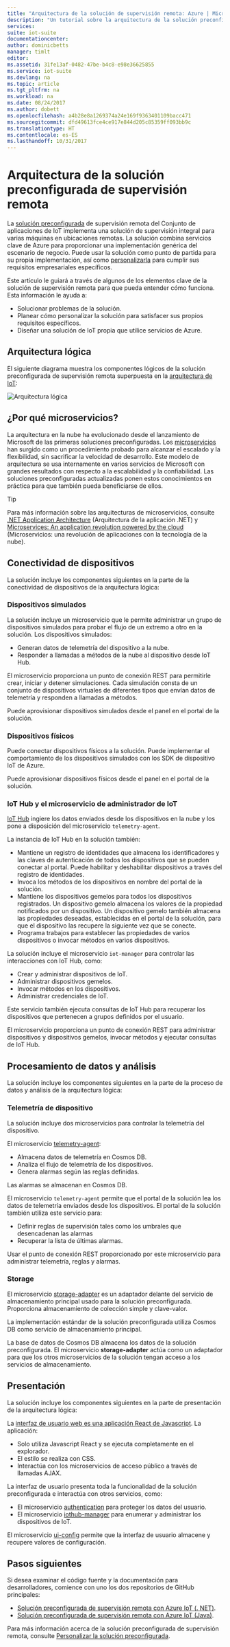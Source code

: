 ```yaml
---
title: "Arquitectura de la solución de supervisión remota: Azure | Microsoft Docs"
description: "Un tutorial sobre la arquitectura de la solución preconfigurada de supervisión remota."
services: 
suite: iot-suite
documentationcenter: 
author: dominicbetts
manager: timlt
editor: 
ms.assetid: 31fe13af-0482-47be-b4c8-e98e36625855
ms.service: iot-suite
ms.devlang: na
ms.topic: article
ms.tgt_pltfrm: na
ms.workload: na
ms.date: 08/24/2017
ms.author: dobett
ms.openlocfilehash: a4b28e8a1269374a24e169f9363401109bacc471
ms.sourcegitcommit: dfd49613fce4ce917e844d205c85359ff093bb9c
ms.translationtype: HT
ms.contentlocale: es-ES
ms.lasthandoff: 10/31/2017
---
```

# <a name="remote-monitoring-preconfigured-solution-architecture"></a>Arquitectura de la solución preconfigurada de supervisión remota

La [solución preconfigurada](iot-suite-what-are-preconfigured-solutions.md) de supervisión remota del Conjunto de aplicaciones de IoT implementa una solución de supervisión integral para varias máquinas en ubicaciones remotas. La solución combina servicios clave de Azure para proporcionar una implementación genérica del escenario de negocio. Puede usar la solución como punto de partida para su propia implementación, así como [personalizarla](iot-suite-remote-monitoring-customize.md) para cumplir sus requisitos empresariales específicos.

Este artículo le guiará a través de algunos de los elementos clave de la solución de supervisión remota para que pueda entender cómo funciona. Esta información le ayuda a:

* Solucionar problemas de la solución.
* Planear cómo personalizar la solución para satisfacer sus propios requisitos específicos.
* Diseñar una solución de IoT propia que utilice servicios de Azure.

## <a name="logical-architecture"></a>Arquitectura lógica

El siguiente diagrama muestra los componentes lógicos de la solución preconfigurada de supervisión remota superpuesta en la [arquitectura de IoT](iot-suite-what-is-azure-iot.md):

![Arquitectura lógica](media/iot-suite-remote-monitoring-sample-walkthrough/remote-monitoring-architecture.png)

## <a name="why-microservices"></a>¿Por qué microservicios?

La arquitectura en la nube ha evolucionado desde el lanzamiento de Microsoft de las primeras soluciones preconfiguradas. Los [microservicios](https://azure.microsoft.com/blog/microservices-an-application-revolution-powered-by-the-cloud/) han surgido como un procedimiento probado para alcanzar el escalado y la flexibilidad, sin sacrificar la velocidad de desarrollo. Este modelo de arquitectura se usa internamente en varios servicios de Microsoft con grandes resultados con respecto a la escalabilidad y la confiabilidad. Las soluciones preconfiguradas actualizadas ponen estos conocimientos en práctica para que también pueda beneficiarse de ellos.

> [!TIP]
> Para más información sobre las arquitecturas de microservicios, consulte [.NET Application Architecture](https://www.microsoft.com/net/learn/architecture) (Arquitectura de la aplicación .NET) y [Microservices: An application revolution powered by the cloud](https://azure.microsoft.com/blog/microservices-an-application-revolution-powered-by-the-cloud/) (Microservicios: una revolución de aplicaciones con la tecnología de la nube).

## <a name="device-connectivity"></a>Conectividad de dispositivos

La solución incluye los componentes siguientes en la parte de la conectividad de dispositivos de la arquitectura lógica:

### <a name="simulated-devices"></a>Dispositivos simulados

La solución incluye un microservicio que le permite administrar un grupo de dispositivos simulados para probar el flujo de un extremo a otro en la solución. Los dispositivos simulados:

* Generan datos de telemetría del dispositivo a la nube.
* Responder a llamadas a métodos de la nube al dispositivo desde IoT Hub.

El microservicio proporciona un punto de conexión REST para permitirle crear, iniciar y detener simulaciones. Cada simulación consta de un conjunto de dispositivos virtuales de diferentes tipos que envían datos de telemetría y responden a llamadas a métodos.

Puede aprovisionar dispositivos simulados desde el panel en el portal de la solución.

### <a name="physical-devices"></a>Dispositivos físicos

Puede conectar dispositivos físicos a la solución. Puede implementar el comportamiento de los dispositivos simulados con los SDK de dispositivo IoT de Azure.

Puede aprovisionar dispositivos físicos desde el panel en el portal de la solución.

### <a name="iot-hub-and-the-iot-manager-microservice"></a>IoT Hub y el microservicio de administrador de IoT

[IoT Hub](../iot-hub/index.md) ingiere los datos enviados desde los dispositivos en la nube y los pone a disposición del microservicio `telemetry-agent`.

La instancia de IoT Hub en la solución también:

* Mantiene un registro de identidades que almacena los identificadores y las claves de autenticación de todos los dispositivos que se pueden conectar al portal. Puede habilitar y deshabilitar dispositivos a través del registro de identidades.
* Invoca los métodos de los dispositivos en nombre del portal de la solución.
* Mantiene los dispositivos gemelos para todos los dispositivos registrados. Un dispositivo gemelo almacena los valores de la propiedad notificados por un dispositivo. Un dispositivo gemelo también almacena las propiedades deseadas, establecidas en el portal de la solución, para que el dispositivo las recupere la siguiente vez que se conecte.
* Programa trabajos para establecer las propiedades de varios dispositivos o invocar métodos en varios dispositivos.

La solución incluye el microservicio `iot-manager` para controlar las interacciones con IoT Hub, como:

* Crear y administrar dispositivos de IoT.
* Administrar dispositivos gemelos.
* Invocar métodos en los dispositivos.
* Administrar credenciales de IoT.

Este servicio también ejecuta consultas de IoT Hub para recuperar los dispositivos que pertenecen a grupos definidos por el usuario.

El microservicio proporciona un punto de conexión REST para administrar dispositivos y dispositivos gemelos, invocar métodos y ejecutar consultas de IoT Hub.

## <a name="data-processing-and-analytics"></a>Procesamiento de datos y análisis

La solución incluye los componentes siguientes en la parte de la proceso de datos y análisis de la arquitectura lógica:

### <a name="device-telemetry"></a>Telemetría de dispositivo

La solución incluye dos microservicios para controlar la telemetría del dispositivo.

El microservicio [telemetry-agent](https://github.com/Azure/telemetry-agent-dotnet):

* Almacena datos de telemetría en Cosmos DB.
* Analiza el flujo de telemetría de los dispositivos.
* Genera alarmas según las reglas definidas.

Las alarmas se almacenan en Cosmos DB.

El microservicio `telemetry-agent` permite que el portal de la solución lea los datos de telemetría enviados desde los dispositivos. El portal de la solución también utiliza este servicio para:

* Definir reglas de supervisión tales como los umbrales que desencadenan las alarmas
* Recuperar la lista de últimas alarmas.

Usar el punto de conexión REST proporcionado por este microservicio para administrar telemetría, reglas y alarmas.

### <a name="storage"></a>Storage

El microservicio [storage-adapter](https://github.com/Azure/pcs-storage-adapter-dotnet) es un adaptador delante del servicio de almacenamiento principal usado para la solución preconfigurada. Proporciona almacenamiento de colección simple y clave-valor.

La implementación estándar de la solución preconfigurada utiliza Cosmos DB como servicio de almacenamiento principal.

La base de datos de Cosmos DB almacena los datos de la solución preconfigurada. El microservicio **storage-adapter** actúa como un adaptador para que los otros microservicios de la solución tengan acceso a los servicios de almacenamiento.

## <a name="presentation"></a>Presentación

La solución incluye los componentes siguientes en la parte de presentación de la arquitectura lógica:

La [interfaz de usuario web es una aplicación React de Javascript](https://github.com/Azure/pcs-remote-monitoring-webui). La aplicación:

* Solo utiliza Javascript React y se ejecuta completamente en el explorador.
* El estilo se realiza con CSS.
* Interactúa con los microservicios de acceso público a través de llamadas AJAX.

La interfaz de usuario presenta toda la funcionalidad de la solución preconfigurada e interactúa con otros servicios, como:

* El microservicio [authentication](https://github.com/Azure/pcs-auth-dotnet) para proteger los datos del usuario.
* El microservicio [iothub-manager](https://github.com/Azure/iothub-manager-dotnet) para enumerar y administrar los dispositivos de IoT.

El microservicio [ui-config](https://github.com/Azure/pcs-config-dotnet) permite que la interfaz de usuario almacene y recupere valores de configuración.

## <a name="next-steps"></a>Pasos siguientes

Si desea examinar el código fuente y la documentación para desarrolladores, comience con uno los dos repositorios de GitHub principales:

* [Solución preconfigurada de supervisión remota con Azure IoT (. NET)](https://github.com/Azure/azure-iot-pcs-remote-monitoring-dotnet/wiki/).
* [Solución preconfigurada de supervisión remota con Azure IoT (Java)](https://github.com/Azure/azure-iot-pcs-remote-monitoring-java).

Para más información acerca de la solución preconfigurada de supervisión remota, consulte [Personalizar la solución preconfigurada](iot-suite-remote-monitoring-customize.md).
